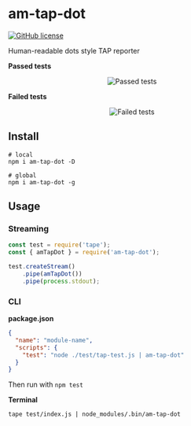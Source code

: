 # am-tap-dot 
[![GitHub license](https://img.shields.io/badge/license-MIT-blue.svg)](https://raw.githubusercontent.com/amokrushin/am-tap-dot/master/LICENSE)

Human-readable dots style TAP reporter

**Passed tests**
<p align="center">
    <img src="http://i.imgur.com/tEOquPR.png" alt="Passed tests"/>
</p>

**Failed tests**
<p align="center">
    <img src="http://i.imgur.com/jQd8NSH.png" alt="Failed tests"/>
</p>

## Install
 
```
# local
npm i am-tap-dot -D

# global
npm i am-tap-dot -g
```
 
## Usage

### Streaming

```js
const test = require('tape');
const { amTapDot } = require('am-tap-dot');

test.createStream()
    .pipe(amTapDot())
    .pipe(process.stdout);
```

### CLI

**package.json**

```json
{
  "name": "module-name",
  "scripts": {
    "test": "node ./test/tap-test.js | am-tap-dot"
  }
}
```

Then run with `npm test`
 
**Terminal**

```
tape test/index.js | node_modules/.bin/am-tap-dot
``` 
